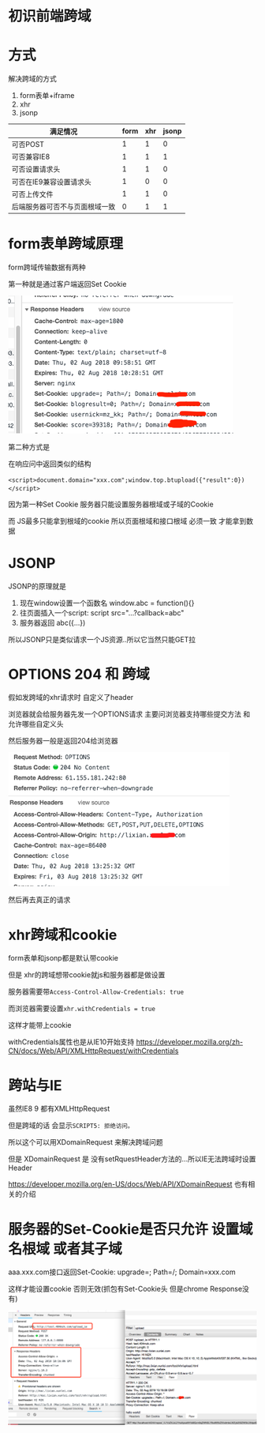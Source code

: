 # 初识前端跨域

# 方式 

解决跨域的方式

1. form表单+iframe
2. xhr
3. jsonp

| 满足情况 | form | xhr | jsonp | 
| --- | --- | --- | --- |
| 可否POST | 1 | 1 | 0 |
| 可否兼容IE8 | 1 | 1| 1 |
| 可否设置请求头 | 1 | 1 | 0 |
| 可否在IE9兼容设置请求头 | 1 | 0 | 0 |
| 可否上传文件 | 1 | 1 | 0 |
| 后端服务器可否不与页面根域一致 | 0 | 1 | 1 |

# form表单跨域原理

form跨域传输数据有两种

第一种就是通过客户端返回Set Cookie

![Set Cookie](/assets/QQ20180802-175921.png)

第二种方式是 

在响应问中返回类似的结构

`<script>document.domain="xxx.com";window.top.btupload({"result":0})</script>`

因为第一种Set Cookie 服务器只能设置服务器根域或子域的Cookie

而 JS最多只能拿到根域的cookie 所以页面根域和接口根域 必须一致 才能拿到数据

# JSONP

JSONP的原理就是

1. 现在window设置一个函数名 window.abc = function(){}
2. 往页面插入一个script: script src="...?callback=abc"
3. 服务器返回 abc({...}) 

所以JSONP只是类似请求一个JS资源..所以它当然只能GET拉

# OPTIONS 204 和 跨域

假如发跨域的xhr请求时  自定义了header

浏览器就会给服务器先发一个OPTIONS请求 主要问浏览器支持哪些提交方法 和 允许哪些自定义头

然后服务器一般是返回204给浏览器

![204返回](/assets/QQ20180802-212558.png)

然后再去真正的请求

# xhr跨域和cookie

form表单和jsonp都是默认带cookie

但是 xhr的跨域想带cookie就js和服务器都是做设置

服务器需要带`Access-Control-Allow-Credentials: true`

而浏览器需要设置`xhr.withCredentials = true`

这样才能带上cookie

withCredentials属性也是从IE10开始支持 https://developer.mozilla.org/zh-CN/docs/Web/API/XMLHttpRequest/withCredentials

# 跨站与IE

虽然IE8 9 都有XMLHttpRequest 

但是跨域的话 会显示`SCRIPT5: 拒绝访问。`

所以这个可以用XDomainRequest 来解决跨域问题

但是 XDomainRequest 是 没有setRquestHeader方法的...所以IE无法跨域时设置Header

https://developer.mozilla.org/en-US/docs/Web/API/XDomainRequest 也有相关的介绍

# 服务器的Set-Cookie是否只允许 设置域名根域 或者其子域

aaa.xxx.com接口返回Set-Cookie: upgrade=; Path=/; Domain=xxx.com

这样才能设置cookie 否则无效(抓包有Set-Cookie头 但是chrome Response没有)

![无效cookie](/assets/QQ20180802-183651.png)


